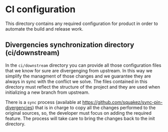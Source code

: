 # CI configuration

This directory contains any required configuration for product in order to automate the build and release work.

## Divergencies synchronization directory (ci/downstream)

In the `ci/downstream` directory you can provide all those configuration files that we know for sure are divergenging from upstream. In this way we simplify the managment of those changes and we guarantee they are always in sync with the conflict we solve. The files contained in this directory must reflect the structure of the project and they are used when initializing a new branch from upstream.

There is a `sync` process (available at https://github.com/squakez/sync-pin-divergencies) that is in charge to copy all the changes performed to the original sources, so, the developer must focus on adding the required feature. The process will take care to bring the changes back to the init directory.